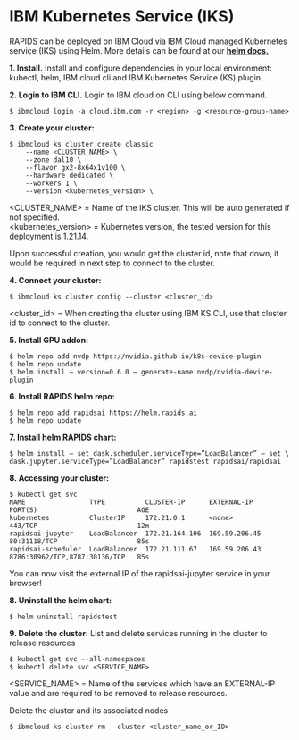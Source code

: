 # IBM Kubernetes Service (IKS)

RAPIDS can be deployed on IBM Cloud via IBM Cloud managed Kubernetes service (IKS) using Helm. More details can be found at our **[helm docs.](https://helm.rapids.ai/docs/csp.html)**

**1. Install.** Install and configure dependencies in your local environment: kubectl, helm, IBM cloud cli and IBM Kubernetes Service (KS) plugin.

**2. Login to IBM CLI.** Login to IBM cloud on CLI using below command.

```shell
$ ibmcloud login -a cloud.ibm.com -r <region> -g <resource-group-name>
```

**3. Create your cluster:**

```shell
$ ibmcloud ks cluster create classic 
    --name <CLUSTER_NAME> \
    --zone dal10 \
    --flavor gx2-8x64x1v100 \
    --hardware dedicated \ 
    --workers 1 \
    --version <kubernetes_version> \
```

<CLUSTER_NAME> = Name of the IKS cluster. This will be auto generated if not specified. <br>
<kubernetes_version> = Kubernetes version, the tested version for this deployment is 1.21.14. <br>

Upon successful creation, you would get the cluster id, note that down, it would be required in next step to connect to the cluster.

**4. Connect your cluster:**

```shell
$ ibmcloud ks cluster config --cluster <cluster_id>
```
<cluster_id> = When creating the cluster using IBM KS CLI, use that cluster id to connect to the cluster.

**5. Install GPU addon:**

```shell
$ helm repo add nvdp https://nvidia.github.io/k8s-device-plugin
$ helm repo update
$ helm install — version=0.6.0 — generate-name nvdp/nvidia-device-plugin
```

**6. Install RAPIDS helm repo:**

```shell
$ helm repo add rapidsai https://helm.rapids.ai
$ helm repo update
```

**7. Install helm RAPIDS chart:**

```shell
$ helm install — set dask.scheduler.serviceType=”LoadBalancer” — set \ dask.jupyter.serviceType=”LoadBalancer” rapidstest rapidsai/rapidsai
```

**8. Accessing your cluster:**

```shell
$ kubectl get svc
NAME                TYPE          CLUSTER-IP      EXTERNAL-IP              PORT(S)                         AGE
kubernetes          ClusterIP     172.21.0.1      <none>                   443/TCP                         12m
rapidsai-jupyter    LoadBalancer  172.21.164.106  169.59.206.45            80:31118/TCP                    85s
rapidsai-scheduler  LoadBalancer  172.21.111.67   169.59.206.43            8786:30962/TCP,8787:30136/TCP   85s
```

You can now visit the external IP of the rapidsai-jupyter service in your browser!

**8. Uninstall the helm chart:**

```shell
$ helm uninstall rapidstest
```

**9. Delete the cluster:** List and delete services running in the cluster to release resources

```shell
$ kubectl get svc --all-namespaces
$ kubectl delete svc <SERVICE_NAME>
```

<SERVICE_NAME> = Name of the services which have an EXTERNAL-IP value and are required to be removed to release resources.

Delete the cluster and its associated nodes

```shell
$ ibmcloud ks cluster rm --cluster <cluster_name_or_ID>
```


